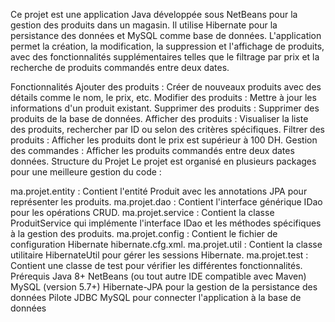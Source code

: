 Ce projet est une application Java développée sous NetBeans pour la gestion des produits dans un magasin. Il utilise Hibernate pour la persistance des données et MySQL comme base de données. L'application permet la création, la modification, la suppression et l'affichage de produits, avec des fonctionnalités supplémentaires telles que le filtrage par prix et la recherche de produits commandés entre deux dates.

Fonctionnalités
Ajouter des produits : Créer de nouveaux produits avec des détails comme le nom, le prix, etc.
Modifier des produits : Mettre à jour les informations d'un produit existant.
Supprimer des produits : Supprimer des produits de la base de données.
Afficher des produits : Visualiser la liste des produits, rechercher par ID ou selon des critères spécifiques.
Filtrer des produits : Afficher les produits dont le prix est supérieur à 100 DH.
Gestion des commandes : Afficher les produits commandés entre deux dates données.
Structure du Projet
Le projet est organisé en plusieurs packages pour une meilleure gestion du code :

ma.projet.entity : Contient l'entité Produit avec les annotations JPA pour représenter les produits.
ma.projet.dao : Contient l'interface générique IDao pour les opérations CRUD.
ma.projet.service : Contient la classe ProduitService qui implémente l'interface IDao et les méthodes spécifiques à la gestion des produits.
ma.projet.config : Contient le fichier de configuration Hibernate hibernate.cfg.xml.
ma.projet.util : Contient la classe utilitaire HibernateUtil pour gérer les sessions Hibernate.
ma.projet.test : Contient une classe de test pour vérifier les différentes fonctionnalités.
Prérequis
Java 8+
NetBeans (ou tout autre IDE compatible avec Maven)
MySQL (version 5.7+)
Hibernate-JPA pour la gestion de la persistance des données
Pilote JDBC MySQL pour connecter l'application à la base de données

